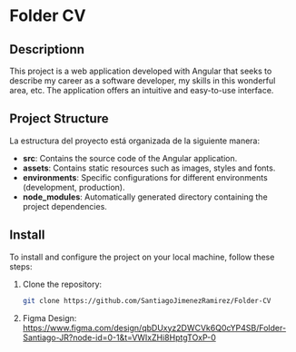 # Folder CV

## Descriptionn

This project is a web application developed with Angular that seeks to describe my career as a software developer, my skills in this wonderful area, etc. 
The application offers an intuitive and easy-to-use interface.

## Project Structure

La estructura del proyecto está organizada de la siguiente manera:

- **src**: Contains the source code of the Angular application.
- **assets**: Contains static resources such as images, styles and fonts.
- **environments**: Specific configurations for different environments (development, production).
- **node_modules**: Automatically generated directory containing the project dependencies.

## Install

To install and configure the project on your local machine, follow these steps:

1. Clone the repository:
   ```bash
   git clone https://github.com/SantiagoJimenezRamirez/Folder-CV

2. Figma Design:
   https://www.figma.com/design/qbDUxyz2DWCVk6Q0cYP4SB/Folder-Santiago-JR?node-id=0-1&t=VWIxZHi8HptgTOxP-0
